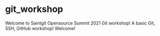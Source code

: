 # git_workshop

Welcome to Saintgit Opensource Summit 2021 Git workshop! 
A basic Git, SSH, GitHub workshop! Welcome!
